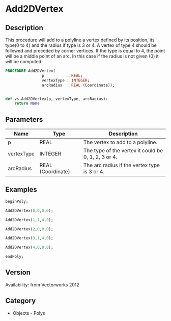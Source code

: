 # Add2DVertex

## Description
This procedure will add to a polyline a vertex defined by its position, its type(0 to 4) and the radius if type is 3 or 4. A vertex of type 4 should be followed and preceded by corner vertices. If the type is equal to 4, the point will be a middle point of an arc. In this case if the radius is not given (0) it will be computed.

```pascal
PROCEDURE Add2DVertex(
				p          : REAL;
				vertexType : INTEGER;
				arcRadius  : REAL (Coordinate));
```

```python

def vs.Add2DVertex(p, vertexType, arcRadius):
    return None
```

## Parameters
|Name|Type|Description|
|---|---|---|
|p|REAL|The vertex to add to a polyline.|
|vertexType|INTEGER|The type of the vertex it could be 0, 1, 2, 3 or 4.|
|arcRadius|REAL (Coordinate)|The arc radius if the vertex type is 3 or 4.|

## Examples
```pascal
beginPoly;

Add2DVertex(0,0,0,0);

Add2DVertex(1,1,4,0);

Add2DVertex(2,0,0,0);

Add2DVertex(3,1,4,0);

Add2DVertex(4,0,0,0);

endPoly;
```

## Version
Availability: from Vectorworks 2012
## Category
* Objects - Polys

